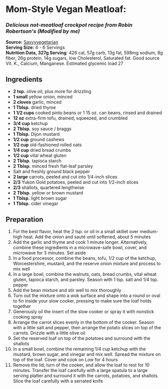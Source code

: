 # Mom-Style Vegan Meatloaf: 

### *Delicious not-meatloaf crockpot recipe from Robin Robertson's (Modified by me)*

**Source:** [Savvyvegetarian](http://www.savvyvegetarian.com/vegetarian-recipes/vegan-meatloaf.php) <br/>
**Serving Size:** 4 - 6 Servings <br/>
**Nutrition Data, 327g Serving**: 426 cal, 57g carb, 13g fat, 598mg sodium, 8g fiber, 26g protein, 14g sugars, low Cholesterol, Saturated fat. Good source Vit. K., Calcium, Manganese. Estimated glycemic load 27

## Ingredients
- **2 tsp.** olive oil, plus more for drizzling
- **1 small** yellow onion, minced
- **2 cloves** garlic, minced
- **1 Tblsp.** dried thyme
- **1 1/2 cups** cooked pinto beans or 1 15 oz. can beans, rinsed and drained
- **12 oz** extra-firm tofu, drained, squeezed, and crumbled
- **3/4 cup** ketchup
- **2 Tblsp.** soy sauce / braggs
- **1 Tblsp.** Dijon mustard
- **1/2 cup** ground cashews
- **1/2 cup** old-fashioned rolled oats
- **1/4 cup** dried bread crumbs
- **1/2 cup** vital wheat gluten
- **2 Tblsp.** tapioca starch
- **2 Tblsp.** minced fresh flat-leaf parsley
- Salt and freshly ground black pepper
- **2 large** carrots, peeled and cut into 1/4-inch slices
- **2/3** Yukon Gold potatoes, peeled and cut into 1/2-inch slices
- **2/3** shallots, quartered lengthwise
- **2 Tblsp.** yellow or brown mustard
- **1 Tblsp.** light brown sugar
- **1 Tblsp.** cider vinegar

## Preparation

1. For the best flavor, heat the 2 tsp. or oil in a small skillet over medium-high heat. Add the onion and sauté until softened, about 5 minutes
2. Add the garlic and thyme and cook 1 minute longer. Alternatively, combine these ingredients in a microwave-safe bowl, cover, and microwave for 3 minutes. Set aside
3. In a food processor, combine the beans, tofu, 1/2 cup of the ketchup, Worcestershire, mustard, and the reserve onion mixture and process to mix well
4. In a large bowl, combine the walnuts, oats, bread crumbs, vital wheat gluten, tapioca starch, and parsley. Season with 1 tsp. salt and 1/4 tsp. pepper
5. Add the bean mixture and stir well to mix thoroughly
6. Turn out the mixture onto a wok surface and shape into a round or oval to fin inside your slow cooker, pressing to make sure the loaf holds together
7. Generously oil the insert of the slow cooker or spray it with nonstick cooking spray
8. Arrange the carrot slices evenly in the bottom of the cooker. Season with a little salt and pepper, then arrange the potato slices on top of the carrots. Drizzle with a little olive oil
9. Set the reserved loaf on top of the potatoes and surround with the shallots
10. In a small bowl, combine the remaining 1/4 cup ketchup with the mustard, brown sugar, and vinegar and mix well. Spread the mixture on top of the loaf. Cover and cook on Low for 4 hours
11. Remove the lid, turn of the cooker, and allow the loaf to rest for 10 minutes. Transfer the loaf carefully with a large spatula to a large serving platter and surround it with the carrots, potatoes, and shallots. Slice the loaf carefully with a serrated knife
